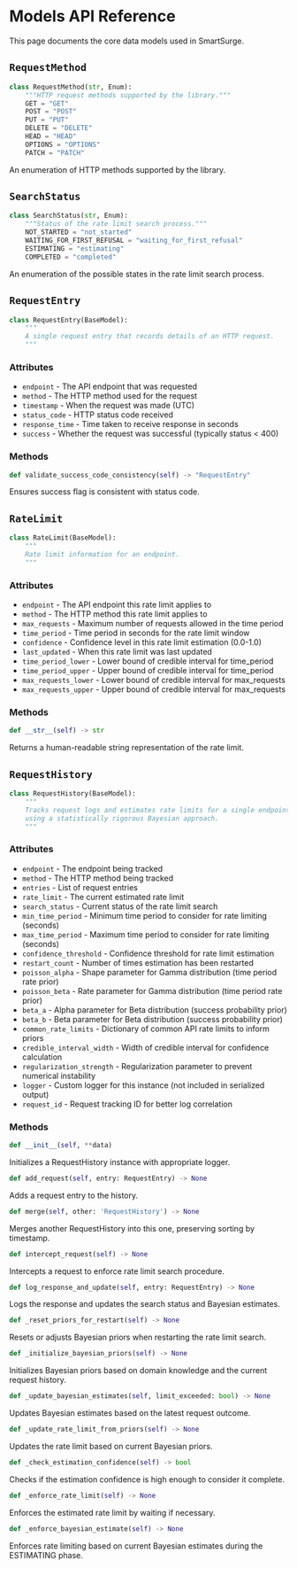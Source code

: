 # Models API Reference

This page documents the core data models used in SmartSurge.

## `RequestMethod`

```python
class RequestMethod(str, Enum):
    """HTTP request methods supported by the library."""
    GET = "GET"
    POST = "POST"
    PUT = "PUT"
    DELETE = "DELETE"
    HEAD = "HEAD"
    OPTIONS = "OPTIONS"
    PATCH = "PATCH"
```

An enumeration of HTTP methods supported by the library.

## `SearchStatus`

```python
class SearchStatus(str, Enum):
    """Status of the rate limit search process."""
    NOT_STARTED = "not_started"
    WAITING_FOR_FIRST_REFUSAL = "waiting_for_first_refusal"
    ESTIMATING = "estimating"
    COMPLETED = "completed"
```

An enumeration of the possible states in the rate limit search process.

## `RequestEntry`

```python
class RequestEntry(BaseModel):
    """
    A single request entry that records details of an HTTP request.
    """
```

### Attributes

- `endpoint` - The API endpoint that was requested
- `method` - The HTTP method used for the request
- `timestamp` - When the request was made (UTC)
- `status_code` - HTTP status code received
- `response_time` - Time taken to receive response in seconds
- `success` - Whether the request was successful (typically status < 400)

### Methods

```python
def validate_success_code_consistency(self) -> "RequestEntry"
```

Ensures success flag is consistent with status code.

## `RateLimit`

```python
class RateLimit(BaseModel):
    """
    Rate limit information for an endpoint.
    """
```

### Attributes

- `endpoint` - The API endpoint this rate limit applies to
- `method` - The HTTP method this rate limit applies to
- `max_requests` - Maximum number of requests allowed in the time period
- `time_period` - Time period in seconds for the rate limit window
- `confidence` - Confidence level in this rate limit estimation (0.0-1.0)
- `last_updated` - When this rate limit was last updated
- `time_period_lower` - Lower bound of credible interval for time_period
- `time_period_upper` - Upper bound of credible interval for time_period
- `max_requests_lower` - Lower bound of credible interval for max_requests
- `max_requests_upper` - Upper bound of credible interval for max_requests

### Methods

```python
def __str__(self) -> str
```

Returns a human-readable string representation of the rate limit.

## `RequestHistory`

```python
class RequestHistory(BaseModel):
    """
    Tracks request logs and estimates rate limits for a single endpoint and method combination
    using a statistically rigorous Bayesian approach.
    """
```

### Attributes

- `endpoint` - The endpoint being tracked
- `method` - The HTTP method being tracked
- `entries` - List of request entries
- `rate_limit` - The current estimated rate limit
- `search_status` - Current status of the rate limit search
- `min_time_period` - Minimum time period to consider for rate limiting (seconds)
- `max_time_period` - Maximum time period to consider for rate limiting (seconds)
- `confidence_threshold` - Confidence threshold for rate limit estimation
- `restart_count` - Number of times estimation has been restarted
- `poisson_alpha` - Shape parameter for Gamma distribution (time period rate prior)
- `poisson_beta` - Rate parameter for Gamma distribution (time period rate prior)
- `beta_a` - Alpha parameter for Beta distribution (success probability prior)
- `beta_b` - Beta parameter for Beta distribution (success probability prior)
- `common_rate_limits` - Dictionary of common API rate limits to inform priors
- `credible_interval_width` - Width of credible interval for confidence calculation
- `regularization_strength` - Regularization parameter to prevent numerical instability
- `logger` - Custom logger for this instance (not included in serialized output)
- `request_id` - Request tracking ID for better log correlation

### Methods

```python
def __init__(self, **data)
```

Initializes a RequestHistory instance with appropriate logger.

```python
def add_request(self, entry: RequestEntry) -> None
```

Adds a request entry to the history.

```python
def merge(self, other: 'RequestHistory') -> None
```

Merges another RequestHistory into this one, preserving sorting by timestamp.

```python
def intercept_request(self) -> None
```

Intercepts a request to enforce rate limit search procedure.

```python
def log_response_and_update(self, entry: RequestEntry) -> None
```

Logs the response and updates the search status and Bayesian estimates.

```python
def _reset_priors_for_restart(self) -> None
```

Resets or adjusts Bayesian priors when restarting the rate limit search.

```python
def _initialize_bayesian_priors(self) -> None
```

Initializes Bayesian priors based on domain knowledge and the current request history.

```python
def _update_bayesian_estimates(self, limit_exceeded: bool) -> None
```

Updates Bayesian estimates based on the latest request outcome.

```python
def _update_rate_limit_from_priors(self) -> None
```

Updates the rate limit based on current Bayesian priors.

```python
def _check_estimation_confidence(self) -> bool
```

Checks if the estimation confidence is high enough to consider it complete.

```python
def _enforce_rate_limit(self) -> None
```

Enforces the estimated rate limit by waiting if necessary.

```python
def _enforce_bayesian_estimate(self) -> None
```

Enforces rate limiting based on current Bayesian estimates during the ESTIMATING phase.
